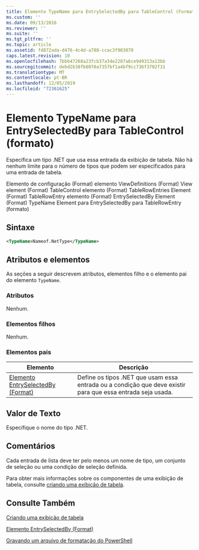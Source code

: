 ```yaml
---
title: Elemento TypeName para EntrySelectedBy para TableControl (Format) | Microsoft Docs
ms.custom: ''
ms.date: 09/13/2016
ms.reviewer: ''
ms.suite: ''
ms.tgt_pltfrm: ''
ms.topic: article
ms.assetid: fd872ada-d476-4c4d-a788-ccac3f983070
caps.latest.revision: 10
ms.openlocfilehash: 7bbb47268a23fcb37a34e2287a6ce949313a13bb
ms.sourcegitcommit: debd2b38fb8070a7357bf1a4bf9cc736f3702f31
ms.translationtype: MT
ms.contentlocale: pt-BR
ms.lasthandoff: 12/05/2019
ms.locfileid: "72361625"
---
```

# <a name="typename-element-for-entryselectedby-for-tablecontrol-format"></a>Elemento TypeName para EntrySelectedBy para TableControl (formato)

Especifica um tipo .NET que usa essa entrada da exibição de tabela. Não há nenhum limite para o número de tipos que podem ser especificados para uma entrada de tabela.

Elemento de configuração (Format) elemento ViewDefinitions (Format) View element (Format) TableControl elemento (Format) TableRowEntries Element (Format) TableRowEntry elemento (Format) EntrySelectedBy Element (Format) TypeName Element para EntrySelectedBy para TableRowEntry (formato)

## <a name="syntax"></a>Sintaxe

```xml
<TypeName>Nameof.NetType</TypeName>
```

## <a name="attributes-and-elements"></a>Atributos e elementos

As seções a seguir descrevem atributos, elementos filho e o elemento pai do elemento `TypeName`.

### <a name="attributes"></a>Atributos

Nenhum.

### <a name="child-elements"></a>Elementos filhos

Nenhum.

### <a name="parent-elements"></a>Elementos pais

|Elemento|Descrição|
|-------------|-----------------|
|[Elemento EntrySelectedBy (Format)](./entryselectedby-element-for-tablerowentry-for-tablecontrol-format.md)|Define os tipos .NET que usam essa entrada ou a condição que deve existir para que essa entrada seja usada.|

## <a name="text-value"></a>Valor de Texto

Especifique o nome do tipo .NET.

## <a name="remarks"></a>Comentários

Cada entrada de lista deve ter pelo menos um nome de tipo, um conjunto de seleção ou uma condição de seleção definida.

Para obter mais informações sobre os componentes de uma exibição de tabela, consulte [criando uma exibição de tabela](./creating-a-table-view.md).

## <a name="see-also"></a>Consulte Também

[Criando uma exibição de tabela](./creating-a-table-view.md)

[Elemento EntrySelectedBy (Format)](./entryselectedby-element-for-tablerowentry-for-tablecontrol-format.md)

[Gravando um arquivo de formatação do PowerShell](./writing-a-powershell-formatting-file.md)

